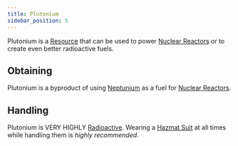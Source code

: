 ```yaml
---
title: Plutonium
sidebar_position: 5
---
```


Plutonium is a [Resource](/docs/Slimefun/Resources) that can be used to power [Nuclear Reactors](Electric-Machines#energy-generation) or to create even better radioactive fuels.

## Obtaining

Plutonium is a byproduct of using [Neptunium](Neptunium) as a fuel for [Nuclear Reactors](Electric-Machines#energy-generation).

## Handling

Plutonium is VERY HIGHLY [Radioactive](Radiation). Wearing a [Hazmat Suit](Armor#hazmat-suit) at all times while handling them is *highly recommended*.
